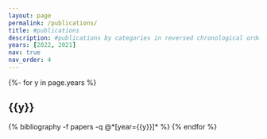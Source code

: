 ```yaml
---
layout: page
permalink: /publications/
title: #publications
description: #publications by categories in reversed chronological order. generated by jekyll-scholar.
years: [2022, 2021]
nav: true
nav_order: 4
---
```

<!-- _pages/publications.md -->
<div class="publications">

{%- for y in page.years %}
  <h2 class="year">{{y}}</h2>
  {% bibliography -f papers -q @*[year={{y}}]* %}
{% endfor %}

</div>
